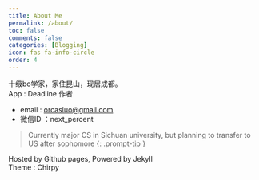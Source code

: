 ```yaml
---
title: About Me
permalink: /about/
toc: false
comments: false
categories: [Blogging]
icon: fas fa-info-circle
order: 4
---
```


十级bo学家，家住昆山，现居成都。\
App : Deadline 作者

- email : orcasluo@gmail.com
- 微信ID ：next_percent

> Currently major CS in Sichuan university, but planning to transfer to US after sophomore
{: .prompt-tip }

Hosted by Github pages, Powered by Jekyll\
Theme : Chirpy

